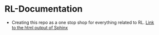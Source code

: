 # RL-Documentation
- Creating this repo as a one stop shop for everything related to RL.
[Link to the html output of Sphinx](https://rl-documentation.readthedocs.io/en/latest/)
